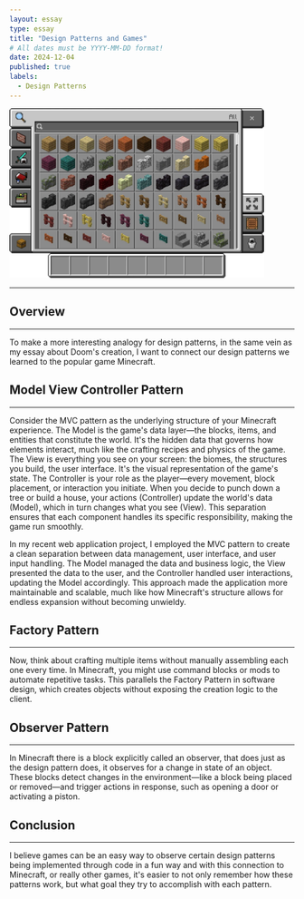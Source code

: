 ```yaml
---
layout: essay
type: essay
title: "Design Patterns and Games"
# All dates must be YYYY-MM-DD format!
date: 2024-12-04
published: true
labels:
  - Design Patterns
---
```


<img width="450px" class="rounded float-start pe-4" src="../img/BECreativeInventory_(Pocket).png">

<hr>

## Overview

<hr>

To make a more interesting analogy for design patterns, in the same vein as my essay about Doom's creation, I want to connect our design patterns we learned to the popular game Minecraft.

## Model View Controller Pattern

<hr>

Consider the MVC pattern as the underlying structure of your Minecraft experience. The Model is the game's data layer—the blocks, items, and entities that constitute the world. It's the hidden data that governs how elements interact, much like the crafting recipes and physics of the game. The View is everything you see on your screen: the biomes, the structures you build, the user interface. It's the visual representation of the game's state. The Controller is your role as the player—every movement, block placement, or interaction you initiate. When you decide to punch down a tree or build a house, your actions (Controller) update the world's data (Model), which in turn changes what you see (View). This separation ensures that each component handles its specific responsibility, making the game run smoothly.

In my recent web application project, I employed the MVC pattern to create a clean separation between data management, user interface, and user input handling. The Model managed the data and business logic, the View presented the data to the user, and the Controller handled user interactions, updating the Model accordingly. This approach made the application more maintainable and scalable, much like how Minecraft's structure allows for endless expansion without becoming unwieldy.

## Factory Pattern

<hr>

Now, think about crafting multiple items without manually assembling each one every time. In Minecraft, you might use command blocks or mods to automate repetitive tasks. This parallels the Factory Pattern in software design, which creates objects without exposing the creation logic to the client.

## Observer Pattern

<hr>

In Minecraft there is a block explicitly called an observer, that does just as the design pattern does, it observes for a change in state of an object. These blocks detect changes in the environment—like a block being placed or removed—and trigger actions in response, such as opening a door or activating a piston. 

## Conclusion

<hr>

I believe games can be an easy way to observe certain design patterns being implemented through code in a fun way and with this connection to Minecraft, or really other games, it's easier to not only remember how these patterns work, but what goal they try to accomplish with each pattern.
